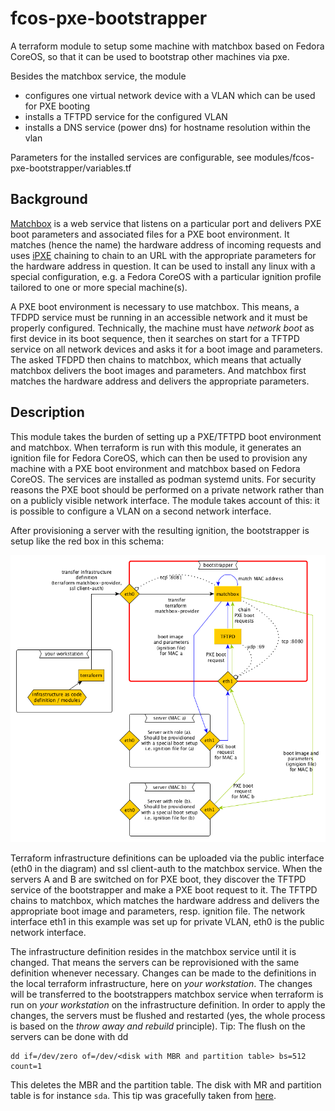 # fcos-pxe-bootstrapper
A terraform module to setup some machine with matchbox based on Fedora CoreOS, so that it can be used to bootstrap other 
machines via pxe.

Besides the matchbox service, the module 

* configures one virtual network device with a VLAN which can be used for PXE booting
* installs a TFTPD service for the configured VLAN
* installs a DNS service (power dns) for hostname resolution within the vlan

Parameters for the installed services are configurable, see modules/fcos-pxe-bootstrapper/variables.tf  

## Background

[Matchbox](https://github.com/poseidon/matchbox) is a web service that listens on a particular port and delivers PXE 
boot parameters and associated files for a PXE boot environment. It matches (hence the name) the hardware address of 
incoming requests and uses [iPXE](https://ipxe.org/start) chaining to chain to an URL with the appropriate parameters 
for the hardware address in question. It can be used to install any linux with a special configuration, e.g. a Fedora 
CoreOS with a particular ignition profile tailored to one or more special machine(s).

A PXE boot environment is necessary to use matchbox. This means, a TFDPD service must be running in an accessible
network and it must be properly configured. Technically, the machine must have *network boot* as first device in its 
boot sequence, then it searches on start for a TFTPD service on all network devices and asks it for a boot image and
parameters. The asked TFDPD then chains to matchbox, which means that actually matchbox delivers the boot images and
parameters. And matchbox first matches the hardware address and delivers the appropriate parameters.

## Description

This module takes the burden of setting up a PXE/TFTPD boot environment and matchbox. When terraform is run with this 
module, it generates an ignition file for Fedora CoreOS, which can then be used to provision any machine with a PXE boot 
environment and matchbox based on Fedora CoreOS. The services are installed as podman systemd units. For security reasons
the PXE boot should be performed on a private network rather than on a publicly visible network interface. The module
takes account of this: it is possible to configure a VLAN on a second network interface.

After provisioning a server with the resulting ignition, the bootstrapper is setup like the red box in this 
schema:

![schema](doc/bootstrapper.png)

Terraform infrastructure definitions can be uploaded via the public interface (eth0 in the diagram) and ssl client-auth 
to the matchbox service. When the servers A and B are switched on for PXE boot, they discover the TFTPD service of the 
bootstrapper and make a PXE boot request to it. The TFTPD chains to matchbox, which matches the hardware address and 
delivers the appropriate boot image and parameters, resp. ignition file. The network interface eth1 in this example was
set up for private VLAN, eth0 is the public network interface.

The infrastructure definition resides in the matchbox service until it is changed. That means the servers can be
reprovisioned with the same definition whenever necessary. Changes can be made to the definitions in the local terraform
infrastructure, here on *your workstation*. The changes will be transferred to the bootstrappers matchbox
service when terraform is run on *your workstation* on the infrastructure definition. In order to apply the changes, the
servers must be flushed and restarted (yes, the whole process is based on the *throw away and rebuild* principle). Tip:
The flush on the servers can be done with dd 

```
dd if=/dev/zero of=/dev/<disk with MBR and partition table> bs=512 count=1
```

This deletes the MBR and the partition table. The disk with MR and partition table is for instance `sda`. This tip was
gracefully taken from [here](https://www.cyberciti.biz/faq/linux-clearing-out-master-boot-record-dd-command/).